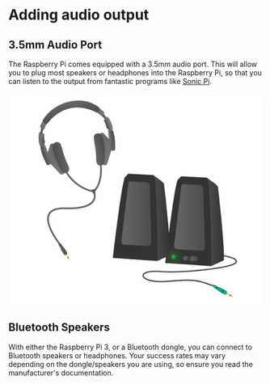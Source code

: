 # Adding audio output

## 3.5mm Audio Port

The Raspberry Pi comes equipped with a 3.5mm audio port. This will allow you to plug most speakers or headphones into the Raspberry Pi, so that you can listen to the output from fantastic programs like [Sonic Pi](http://sonic-pi.net/).

![](images/headphones-speaker.png)

## Bluetooth Speakers

With either the Raspberry Pi 3, or a Bluetooth dongle, you can connect to Bluetooth speakers or headphones. Your success rates may vary depending on the dongle/speakers you are using, so ensure you read the manufacturer's documentation.
